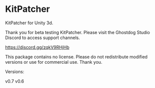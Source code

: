 # KitPatcher
KitPatcher for Unity 3d.

Thank you for beta testing KitPatcher.
Please visit the Ghostdog Studio Discord to access support channels. 

https://discord.gg/zqkV9RHjHb


This package contains no license. Please do not redistribute modified versions or use for commercial use. 
Thank you. 

Versions:

v0.7
v0.6
